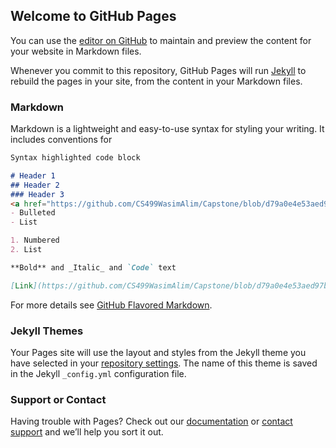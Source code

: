 ## Welcome to GitHub Pages

You can use the [editor on GitHub](https://github.com/CS499WasimAlim/Capstone/edit/master/index.md) to maintain and preview the content for your website in Markdown files.

Whenever you commit to this repository, GitHub Pages will run [Jekyll](https://jekyllrb.com/) to rebuild the pages in your site, from the content in your Markdown files.

### Markdown

Markdown is a lightweight and easy-to-use syntax for styling your writing. It includes conventions for

```markdown
Syntax highlighted code block

# Header 1
## Header 2
### Header 3
<a href="https://github.com/CS499WasimAlim/Capstone/blob/d79a0e4e53aed97b644964b6e380ce47911a74c5/main.c#L8">
- Bulleted
- List

1. Numbered
2. List

**Bold** and _Italic_ and `Code` text

[Link](https://github.com/CS499WasimAlim/Capstone/blob/d79a0e4e53aed97b644964b6e380ce47911a74c5/main.c#L8) and ![Image](src)
```

For more details see [GitHub Flavored Markdown](https://guides.github.com/features/mastering-markdown/).

### Jekyll Themes

Your Pages site will use the layout and styles from the Jekyll theme you have selected in your [repository settings](https://github.com/CS499WasimAlim/Capstone/settings). The name of this theme is saved in the Jekyll `_config.yml` configuration file.

### Support or Contact

Having trouble with Pages? Check out our [documentation](https://help.github.com/categories/github-pages-basics/) or [contact support](https://github.com/contact) and we’ll help you sort it out.
